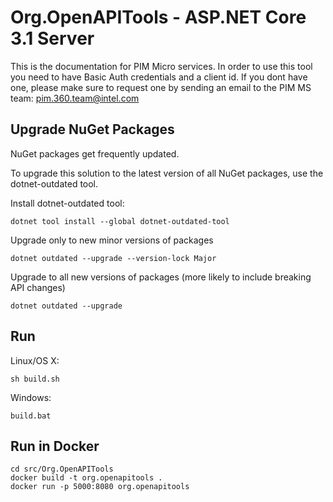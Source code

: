 # Org.OpenAPITools - ASP.NET Core 3.1 Server

This is the documentation for PIM Micro services. In order to use this tool you need to have Basic Auth credentials and a client id. If you dont have one, please make sure to request one by sending an email to the PIM MS team: [pim.360.team@intel.com](mailto:pim.360.team@intel.com?subject=PIMServices)

## Upgrade NuGet Packages

NuGet packages get frequently updated.

To upgrade this solution to the latest version of all NuGet packages, use the dotnet-outdated tool.


Install dotnet-outdated tool:

```
dotnet tool install --global dotnet-outdated-tool
```

Upgrade only to new minor versions of packages

```
dotnet outdated --upgrade --version-lock Major
```

Upgrade to all new versions of packages (more likely to include breaking API changes)

```
dotnet outdated --upgrade
```


## Run

Linux/OS X:

```
sh build.sh
```

Windows:

```
build.bat
```
## Run in Docker

```
cd src/Org.OpenAPITools
docker build -t org.openapitools .
docker run -p 5000:8080 org.openapitools
```
